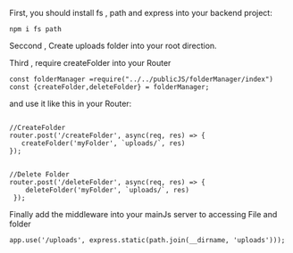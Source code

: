 First, you should install fs , path and express into your backend project:

```shell
npm i fs path
```

Seccond , Create uploads folder into your root direction.

Third , require createFolder into your Router

```shell
const folderManager =require("../../publicJS/folderManager/index")
const {createFolder,deleteFolder} = folderManager;
```

and use it like this in your Router:

```shell

//CreateFolder
router.post('/createFolder', async(req, res) => {
   createFolder('myFolder', `uploads/`, res)
});


//Delete Folder
router.post('/deleteFolder', async(req, res) => {
    deleteFolder('myFolder', `uploads/`, res)
 });

```

Finally add the middleware into your mainJs server to accessing File and folder

```shell
app.use('/uploads', express.static(path.join(__dirname, 'uploads')));

```
